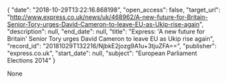{
  "date": "2018-10-29T13:22:16.868198", 
  "open_access": false, 
  "target_url": "http://www.express.co.uk/news/uk/468962/A-new-future-for-Britain-Senior-Tory-urges-David-Cameron-to-leave-EU-as-Ukip-rise-again", 
  "description": null, 
  "end_date": null, 
  "title": "Express: 'A new future for Britain' Senior Tory urges David Cameron to leave EU as Ukip rise again", 
  "record_id": "20181029T132216/NjbkE2jozg9A1u+3tjuZFA==", 
  "publisher": "express.co.uk", 
  "start_date": null, 
  "subject": "European Parliament Elections 2014"
}

None